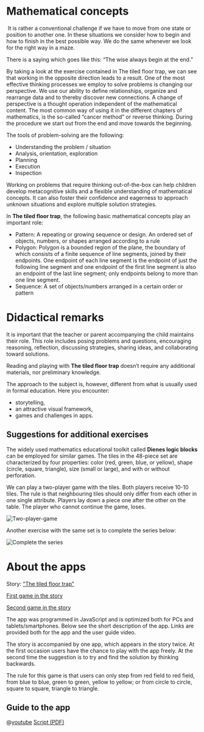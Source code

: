 # Mathematical concepts
​
It is rather a conventional challenge if we have to move from one state or position to another one. In these situations we consider how to begin and how to finish in the best possible way. We do the same whenever we look for the right way in a maze. 

There is a saying which goes like this: “The wise always begin at the end.” 

By taking a look at the exercise contained in The tiled floor trap, we can see that working in the opposite direction leads to a result. One of the most effective thinking processes we employ to solve problems is changing our perspective. We use our ability to define relationships, organize and rearrange data and to thereby discover new connections. A change of perspective is a thought operation independent of the mathematical content. The most common way of using it in the different chapters of mathematics, is the so-called “cancer method” or reverse thinking. During the procedure we start out from the end and move towards the beginning. 

The tools of problem-solving are the following:
+ Understanding the problem / situation
+ Analysis, orientation, exploration
+ Planning
+ Execution
+ Inspection

Working on problems that require thinking out-of-the-box can help children develop metacognitive skills and a flexible understanding of mathematical concepts. It can also foster their confidence and eagerness to approach unknown situations and explore multiple solution strategies.

In **The tiled floor trap**, the following basic mathematical concepts play an important role:

+ Pattern: A repeating or growing sequence or design. An ordered set of objects, numbers, or shapes arranged according to a rule
+ Polygon: Polygon is a bounded region of the plane, the boundary of which consists of a finite sequence of line segments, joined by their endpoints. One endpoint of each line segment is the endpoint of just the following line segment and one endpoint of the first line segment is also an endpoint of the last line segment; only endpoints belong to more than one line segment.
+ Sequence: A set of objects/numbers arranged in a certain order or pattern

# Didactical remarks

It is important that the teacher or parent accompanying the child maintains their role. This role includes posing problems and questions, encouraging reasoning, reflection, discussing strategies, sharing ideas, and collaborating toward solutions.

Reading and playing with **The tiled floor trap** doesn’t require any additional materials, nor preliminary knowledge. 

The approach to the subject is, however, different from what is usually used in formal education. Here you encounter: 
+ storytelling,
+ an attractive visual framework,
+ games and challenges in apps.


## Suggestions for additional exercises
The widely used mathematics educational toolkit called **Dienes logic blocks** can be employed for similar games. The tiles in the 48-piece set are characterized by four properties: color (red, green, blue, or yellow), shape (circle, square, triangle), size (small or large), and with or without perforation.

We can play a two-player game with the tiles. Both players receive 10-10 tiles. The rule is that neighbouring tiles should only differ from each other in one single attribute. Players lay down a piece one after the other on the table. The player who cannot continue the game, loses. 

![Two-player-game](/stories/logi-2/img/dienes1.png)

Another exercise with the same set is to complete the series below:

![Complete the series](/stories/logi-2/img/dienes2.png)

# About the apps

Story: ["The tiled floor trap"]($HUB_URL/story/tiled-floor-trap/)

[First game in the story]($HUB_URL/story/tiled-floor-trap/?actionLink=firstGame)

[Second game in the story]($HUB_URL/story/tiled-floor-trap/?actionLink=secondGame)

The app was programmed in JavaScript and is optimized both for PCs and tablets/smartphones. Below see the short description of the app. Links are provided both for the app and the user guide video. 

The story is accompanied by one app, which appears in the story twice. At the first occasion users have the chance to play with the app freely. At the second time the suggestion is to try and find the solution by thinking backwards.

The rule for this game is that users can only step from red field to red field, from blue to blue, green to green, yellow to yellow; or from circle to circle, square to square, triangle to triangle. 

## Guide to the app ## 

@[youtube](ORR614pbLzk)
[Script (PDF)](/stories/tiled-floor-trap/transcripts/Script2.pdf)
